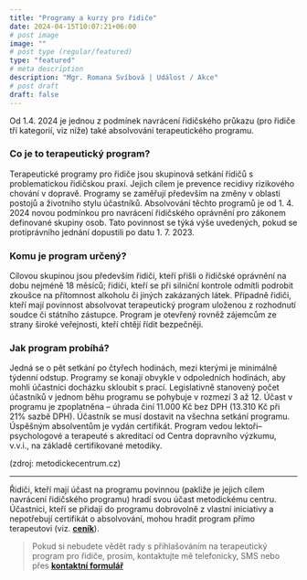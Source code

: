 ```yaml
---
title: "Programy a kurzy pro řidiče"
date: 2024-04-15T10:07:21+06:00
# post image
image: ""
# post type (regular/featured)
type: "featured"
# meta description
description: "Mgr. Romana Svíbová | Událost / Akce"
# post draft
draft: false
---
```


Od 1.4. 2024 je jednou z podmínek navrácení řidičského průkazu (pro řidiče tří kategorií, viz níže) také absolvování terapeutického programu.

### Co je to terapeutický program? 
Terapeutické programy pro řidiče jsou skupinová setkání řidičů s problematickou řidičskou praxí. Jejich cílem je prevence recidivy rizikového chování v dopravě. Programy se zaměřují především na změny v oblasti postojů a životního stylu účastníků. Absolvování těchto programů je od 1. 4. 2024 novou podmínkou pro navrácení řidičského oprávnění pro zákonem definované skupiny osob. Tato povinnost se týká výše uvedených, pokud se protiprávního jednání dopustili po datu 1. 7. 2023.

### Komu je program určený? 
Cílovou skupinou jsou především řidiči, kteří přišli o řidičské oprávnění na dobu nejméně 18 měsíců; řidiči, kteří se při silniční kontrole odmítli podrobit zkoušce na přítomnost alkoholu či jiných zakázaných látek. Případně řidiči, kteří mají povinnost absolvovat terapeutický program uloženou z rozhodnutí soudce či státního zástupce. Program je otevřený rovněž zájemcům ze strany široké veřejnosti, kteří chtějí řídit bezpečněji.

### Jak program probíhá? 
Jedná se o pět setkání po čtyřech hodinách, mezi kterými je minimálně týdenní odstup. Programy se konají obvykle v odpoledních hodinách, aby mohli účastníci docházku skloubit s prací. Legislativně stanovený počet účastníků v jednom běhu programu se pohybuje v rozmezí 3 až 12. Účast v programu je zpoplatněna – úhrada činí 11.000 Kč bez DPH (13.310 Kč při 21% sazbě DPH). Účastník se musí dostavit na všechna setkání programu. Úspěšným absolventům je vydán certifikát. Program vedou lektoři–psychologové a terapeuté s akreditací od Centra dopravního výzkumu, v.v.i., na základě certifikované metodiky.

(zdroj: metodickecentrum.cz)

---------------------------------------------------

Řidiči, kteří mají účast na programu povinnou (pakliže je jejich cílem navrácení řidičského programu) hradí svou účast metodickému centru. Účastnici, kteří se přidají do programu dobrovolně z vlastní iniciativy a nepotřebují certifikát o absolvování, mohou hradit program přímo terapeutovi (viz. [**ceník**](/cenik)).

> Pokud si nebudete vědět rady s přihlašováním na terapeutický program pro řidiče, prosím, kontaktujte mě telefonicky, SMS nebo přes [**kontaktní formulář**](/contact)